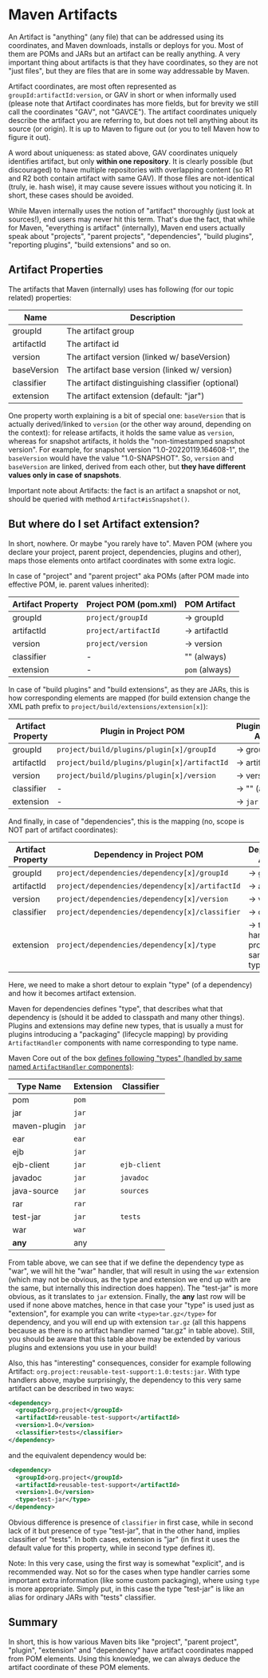 # Maven Artifacts

<!--
Licensed to the Apache Software Foundation (ASF) under one
or more contributor license agreements.  See the NOTICE file
distributed with this work for additional information
regarding copyright ownership.  The ASF licenses this file
to you under the Apache License, Version 2.0 (the
"License"); you may not use this file except in compliance
with the License.  You may obtain a copy of the License at

http://www.apache.org/licenses/LICENSE-2.0

Unless required by applicable law or agreed to in writing,
software distributed under the License is distributed on an
"AS IS" BASIS, WITHOUT WARRANTIES OR CONDITIONS OF ANY
KIND, either express or implied.  See the License for the
specific language governing permissions and limitations
under the License.
-->

An Artifact is "anything" (any file) that can be addressed using its coordinates, and Maven downloads, installs or
deploys for you. Most of them are POMs and JARs but
an artifact can be really anything. A very important thing about artifacts is that they have coordinates,
so they are not "just files", but they are files that are in some way addressable by Maven.

Artifact coordinates, are most often represented as `groupId:artifactId:version`, or GAV in short or when
informally used (please note that Artifact coordinates has more fields, but for brevity we still call the
coordinates "GAV", not "GAVCE"). The artifact coordinates uniquely describe the artifact you are referring to,
but does not tell anything about its source (or origin). It is up to Maven to figure out (or you to tell Maven
how to figure it out).

A word about uniqueness: as stated above, GAV coordinates uniquely identifies artifact, but only **within one repository**.
It is clearly possible (but discouraged) to have multiple repositories with overlapping content (so R1 and R2 both
contain artifact with same GAV). If those files are not-identical (truly, ie. hash wise), it may cause severe
issues without you noticing it. In short, these cases should be avoided.

While Maven internally uses the notion of "artifact" thoroughly (just look at sources!), end users may never hit this term.
That's due the fact, that while for Maven, "everything is artifact" (internally), Maven end users actually speak about
"projects", "parent projects", "dependencies", "build plugins", "reporting plugins", "build extensions" and so on.

## Artifact Properties

The artifacts that Maven (internally) uses has following (for our topic related) properties:

|    Name     |                    Description                    |
|-------------|---------------------------------------------------|
| groupId     | The artifact group                                |
| artifactId  | The artifact id                                   |
| version     | The artifact version (linked w/ baseVersion)      |
| baseVersion | The artifact base version (linked w/ version)     |
| classifier  | The artifact distinguishing classifier (optional) |
| extension   | The artifact extension (default: "jar")           |

One property worth explaining is a bit of special one: `baseVersion` that is actually derived/linked to
`version` (or the other way around, depending on the context): for release artifacts, it holds the same value as
`version`, whereas for snapshot artifacts, it holds the "non-timestamped snapshot version". For example,
for snapshot version "1.0-20220119.164608-1", the `baseVersion` would have the value "1.0-SNAPSHOT".
So, `version` and `baseVersion` are linked, derived from each other, but **they have different values only in
case of snapshots**.

Important note about Artifacts: the fact is an artifact a snapshot or not, should be queried with method
`Artifact#isSnapshot()`.

## But where do I set Artifact extension?

In short, nowhere. Or maybe "you rarely have to". Maven POM (where you declare your project, parent project,
dependencies, plugins and other), maps those elements onto artifact coordinates with some extra logic.

In case of "project" and "parent project" aka POMs (after POM made into effective POM, ie. parent values inherited):

| Artifact Property | Project POM (pom.xml) |  POM Artifact  |
|-------------------|-----------------------|----------------|
| groupId           | `project/groupId`     | -> groupId     |
| artifactId        | `project/artifactId`  | -> artifactId  |
| version           | `project/version`     | -> version     |
| classifier        | -                     | "" (always)    |
| extension         | -                     | `pom` (always) |

In case of "build plugins" and "build extensions", as they are JARs, this is how corresponding elements are mapped
(for build extension change the XML path prefix to `project/build/extensions/extension[x]`):

| Artifact Property |            Plugin in Project POM             | Plugin/Extension Artifact |
|-------------------|----------------------------------------------|---------------------------|
| groupId           | `project/build/plugins/plugin[x]/groupId`    | -> groupId                |
| artifactId        | `project/build/plugins/plugin[x]/artifactId` | -> artifactId             |
| version           | `project/build/plugins/plugin[x]/version`    | -> version                |
| classifier        | -                                            | -> "" (always)            |
| extension         | -                                            | -> `jar` (always)         |

And finally, in case of "dependencies", this is the mapping (no, scope is NOT part of artifact coordinates):

| Artifact Property |            Dependency in Project POM            |            Dependency Artifact            |
|-------------------|-------------------------------------------------|-------------------------------------------|
| groupId           | `project/dependencies/dependency[x]/groupId`    | -> groupId                                |
| artifactId        | `project/dependencies/dependency[x]/artifactId` | -> artifactId                             |
| version           | `project/dependencies/dependency[x]/version`    | -> version                                |
| classifier        | `project/dependencies/dependency[x]/classifier` | -> classifier                             |
| extension         | `project/dependencies/dependency[x]/type`       | -> type handler provided, or same as type |

Here, we need to make a short detour to explain "type" (of a dependency) and how it becomes artifact extension.

Maven for dependencies defines "type", that describes what that dependency is (should it be added to classpath and
many other things). Plugins and extensions may define new types, that is usually a must for plugins introducing
a "packaging" (lifecycle mapping) by providing `ArtifactHandler` components with name corresponding to type name.

Maven Core out of the box [defines following "types" (handled by same named `ArtifactHandler` components)](/ref/current/maven-core/artifact-handlers.html):

|  Type Name   | Extension |  Classifier  |
|--------------|-----------|--------------|
| pom          | `pom`     |              |
| jar          | `jar`     |              |
| maven-plugin | `jar`     |              |
| ear          | `ear`     |              |
| ejb          | `jar`     |              |
| ejb-client   | `jar`     | `ejb-client` |
| javadoc      | `jar`     | `javadoc`    |
| java-source  | `jar`     | `sources`    |
| rar          | `rar`     |              |
| test-jar     | `jar`     | `tests`      |
| war          | `war`     |              |
| **any**      | any       |              |

From table above, we can see that if we define the dependency type as "war", we will hit the "war" handler, that will
result in using the `war` extension (which may not be obvious, as the type and extension we end up with are the same, but internally this
indirection does happen). The "test-jar" is more obvious, as it translates to `jar` extension. Finally, the **any**
last row will be used if none above matches, hence in that case your "type" is used just as "extension", for example
you can write `<type>tar.gz</type>` for dependency, and you will end up with extension `tar.gz` (all this happens
because as there is no artifact handler named "tar.gz" in table above). Still, you should be aware that this table
above may be extended by various plugins and extensions you use in your build!

Also, this has "interesting" consequences, consider for example following Artifact:
`org.project:reusable-test-support:1.0:tests:jar`. With type handlers above, maybe surprisingly, the dependency to
this very same artifact can be described in two ways:

```xml
<dependency>
  <groupId>org.project</groupId>
  <artifactId>reusable-test-support</artifactId>
  <version>1.0</version>
  <classifier>tests</classifier>
</dependency>
```

and the equivalent dependency would be:

```xml
<dependency>
  <groupId>org.project</groupId>
  <artifactId>reusable-test-support</artifactId>
  <version>1.0</version>
  <type>test-jar</type>
</dependency>
```

Obvious difference is presence of `classifier` in first case, while in second lack of it but presence of `type` "test-jar",
that in the other hand, implies classifier of "tests". In both cases, extension is "jar" (in first it uses the default
value for this property, while in second type defines it).

Note: In this very case, using the first way is somewhat "explicit", and is recommended way. Not so for the
cases when type handler carries some important extra information (like some custom packaging), where using `type`
is more appropriate. Simply put, in this case the type "test-jar" is like an alias for ordinary JARs with "tests"
classifier.

## Summary

In short, this is how various Maven bits like "project", "parent project", "plugin", "extension" and "dependency"
have artifact coordinates mapped from POM elements. Using this knowledge, we can always deduce the artifact coordinate
of these POM elements.
